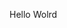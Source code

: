 Hello Wolrd




























































































































































































































































































































































































































































































































































































































































































































































































































































































































































































